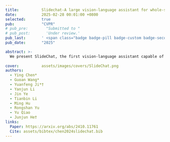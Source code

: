 ```yaml
---
title:          Slidechat-A large vision-language assistant for whole-slide pathology image understanding
date:           2025-02-28 00:01:00 +0800
selected:       true
pub:            "CVPR"
# pub_pre:        "Submitted to "
# pub_post:       'Under review.'
pub_last:       ' <span class="badge badge-pill badge-custom badge-secondary">Conference</span>'
pub_date:       "2025"

abstract: >-
  We present SlideChat, the first vision-language assistant capable of understanding gigapixel whole-slide images, exhibiting excellent multimodal conversational capability and response complex instruction across diverse pathology scenarios.
  
cover:          assets/images/covers/SlideChat.png
authors:
  - Ying Chen*
  - Guoan Wang*
  - Yuanfeng Ji*†
  - Yanjun Li
  - Jin Ye
  - Tianbin Li
  - Ming Hu
  - Rongshan Yu
  - Yu Qiao
  - Junjun He†
links:
  Paper: https://arxiv.org/abs/2410.11761
  Cite: assets/bibtex/chen2024slidechat.bib
---
```


